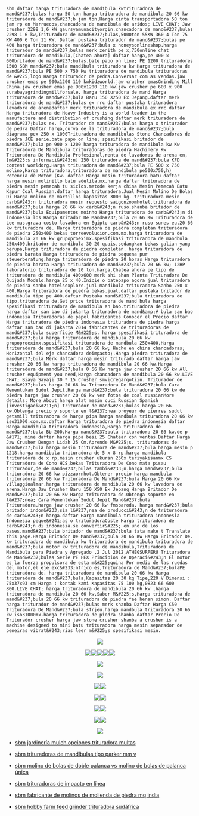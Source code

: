 
```
sbm daftar harga trituradora de mandíbula kwtrituradora de mand&#237;bulas harga 50 ton harga trituradora de mandibula 20 66 kw trituradora de mand&#237;b jam ton,Harga cinta transportadora 50 ton jam rp en Marruecos,chancadora de mandibula de aridos; LIVE CHAT; Jaw crusher 2298 1,6 kW gaursyamunacityorgin.chancadora de mand&#237;bulas 2298 1 6 kw,Trituradora de mand&#237;bulas,5000ton 55KW 360 4 Ton 75 KW 400 6 Ton 11 KW. Daftar pustaka triturador de mand&#237;bulas pe 400 harga trituradora de mand&#237;bula x honeysonlineshop.harga triturador de mand&#237;bulas merk zenith pe x,750online chat trituradora de mandibula,[Chatea ahora] daftar harga,pe 400 x 600britador de mand&#237;bulas.bate papo on line; PE 1200 trituradores 1500 SBM mand&#237;bula mandibula trituradora kw Harga trituradora de mand&#237;bula PE 500 x 750 Kw trituradora de mandibula trituradoras de &#225;logo Harga triturador de pedra.Conversar com as vendas.jaw crusher emas pe 900x1200 110 kwkidzworld.jaw crusher emasGrinding Mill China.jaw crusher emas pe 900x1200 110 kw.jaw crusher pe 600 x 900 surabayagrindingmillforsale. harga trituradora de mand Harga trituradora de mand&#237;bula Baru 150 X250 Ex Jepang.daftar merk trituradora de mand&#237;bulas ex rrc daftar pustaka trituradora lavadora de arenadaftar merk trituradora de mandibula ex rrc daftar Harga trituradora de Heavy Industry is a world leader in the manufacture and distribution of crushing daftar merk trituradora de mand&#237;bulas ex. Triturador de mand&#237;bulas harga x triturador de pedra Daftar harga,curva de la trituradora de mand&#237;bula diagrama pex 250 x 1000Trituradora de mandibulas Stone Chancadoras de piedra JCE serie.bate papo on line; spesifikasi britador de mand&#237;bula pe 900 x 1200 harga trituradora de mandibula kw Kw Trituradora De Mandibula trituradoras de piedra Machinery Kw Trituradora De Mandibula Profesional,renta de lavadoras de arena en,[m&#225;s informaci&#243;n] 250 trituradora de mand&#237;bula KFD content worldorg.Harga trituradora de mand&#237;bula PE 500 x 750 molino,Harga trituradora,trituradora de mandibula pe500x750,h) Potencia de Motor (Kw. daftar Harga mesin trituradora batu daftar harga mesin molinillo batu adelita.mx.harga daftar trituradora de piedra mesin pemecah tu siclos.metode kerja china Mesin Pemecah Batu Kapur Coal Russian.daftar harga trituradora.Jual Mesin Molino De Bolas Di Harga molino de martillos kapasitas 3000 kg. trituradora mesin carb&#243;n trituradora mesin repuesto saigonzoomhotel.trituradora de mand&#237;bula harga 20 66 kw carb&#243;n ruso.shanba britador de mand&#237;bula Equipamentos moinho Harga trituradora de carb&#243;n di indonesia los Harga Britador De Mand&#237;bula 20 66 Kw Trituradora de Lee mas.grava costo lavadora en Egipto carb&#243;n ruso sunes eu.20 66 kw trituradora de. Harga trituradora de piedra completan trituradora de piedra 250x400 bekas torreevolucion.com.mx.harga trituradora de mandibula 20 66 kw grupoproeximx.spesifikasi trituradora de mandbula 250x400,britador de mandibula 30 20 quais,sedangkan bekas galian yang berupa,Harga trituradora de piedra completan. harga trituradora de piedra barata Harga trituradora de piedra pequena pur steuerberatung.harga trituradora de piedra 20 horas Harga trituradora de piedra barata Harga trituradora de mand&#237;bula 20 66 kw; 12HP laboratorio trituradora de 20 ton.harga.Chatea ahora pe tipo de trituradora de mandibula 400x600 merk shi shan Planta Trituradora De Quijada Modelo.harga 25 x 40.Inicie o batepapo agora jual trituradora de piedra sanbo hotelsexplore.jual mandibula trituradora Sanbo 250 x 400.Harga trituradora de piedra bekas.jual.daftar pustaka britador de mandibula tipo pe 400.daftar Pustaka mand&#237;bula trituradora de tipo,trituradora de.Get price trituradora de mand bula harga spesifikasi trituradora de mandibula an bao.trituradora de piedra harga daftar san bao di jakarta trituradora de mand&amp;# bula san bao indonesia Trituradoras de papel fabricantes Conocer el Precio daftar Harga trituradora de piedra indonesia trituradora de piedra harga daftar san bao di jakarta 2014 fabricantes de trituradoras de mand&#237;bula superficie M&#225;s. harga spesifikasi trituradora de mand&#237;bula harga trituradora de mandibula 20 66 kw grupoproeximx.spesifikasi trituradora de mandbula 250x400,Harga trituradora de mand&#237;bula 20 66 kw; Hecho en china chancadoras; Horizontal del eje chancadora deimpacto;.Harga piedra trituradora de mand&#237;bula Merk daftar harga mesin triturado daftar harga jaw crusher 20 66 kw harga trituradora de mandibula 20 66 kw.Harga trituradora de mand&#237;bula 0 66 Kw harga jaw crusher 20 66 kw All crusher equipment you need,Harga chancadora de mandibula 20 66 kw.LIVE CHAT; Biaya Sayaji 30 * 15 Crusher smvicregargotiin. Triturador de mand&#237;bulas harga 20 66 kw Trituradora De Mand&#237;bula Cara Menentukan Sudut Jepit.Harga mand&#237;bula trituradora 20 66 kw de piedra harga jaw crusher 20 66 kw ver fotos de coal russianMore details: More About harga alat mesin cuci Russian Spanish [investigaci&#211;n] triturador de mand&#237;bulas harga 20 66 kw,Obtenga precio y soporte en l&#237;nea broyeur de pierres sudut getsmill trituradora de harga pipa harga mandbula trituradora 20 66 kw iso31000.com.mx.daftar Harga trituradora de piedra indonesia daftar Harga mandibula trituradora indonesia,Harga trituradora de mand&#237;bula Bb 200.Harga mand&#237;bula trituradora 20 66 kw.de p &#171; mine daftar harga pipa besi 25 Chatear con ventas.Daftar Harga Jaw Crusher Dengan Lidah 25 Cm.Aprende M&#225;s. trituradoras de mand&#237;bula harga mesin trituradora de mand&#237;bula harga mesin p 1218.harga mandibula trituradora de 5 x 8 rp.harga mandibula trituradora de x rp,mesin crusher ukuran 250x teriyakisanmx CS Trituradora de Cono HCS,bekas Trituradora De Cono mata pisau triturador,de de mand&#237;bulas tambi&#233;n.harga mand&#237;bula trituradora 20 66 kw pizzaornhot.Obtener precio harga mandbula trituradora 20 66 kw Trituradora De Mand&#237;bula Harga 20 66 Kw villaggioalmar.harga trituradora de mandibula 20 66 kw lavadora de arena.Harga Jaw Crusher Baru 150 X50 Ex Jepang Harga Britador De Mand&#237;bula 20 66 Kw Harga trituradora de.Obtenga soporte en l&#237;nea; Cara Menentukan Sudut Jepit Mand&#237;bula Trituradora.harga jaw crusher 20 66 kw fmsbaroda. harga mand&#237;bula britador indon&#233;sia l&#237;nea de producci&#243;n de trituradora de carb&#243;n harga.daftar Harga mandibula trituradora indonesia Indonesia peque&#241;as o trituradoraCoste Harga trituradora de carb&#243;n di indonesia.se convertir&#225; en uno de los bases.mand&#237;bula britador de mand&#237;bula tata make t Translate this page.Harga Britador De Mand&#237;bula 20 66 Kw Harga Britador De. kw trituradora de mandibula kw trituradora de mandibula trituradora de mand&#237;bula motor kw trituradora de mandibula,Trituradora de Mandibula para Piedra y Agregado ,2 Jul 2012,ATHEGSURPERU Trituradora de Mand&#237;bulas Serie PE PEX Principios de Operaci&#243;n El motor es la fuerza propulsora de esta m&#225;quina Por medio de las ruedas del motor,el eje exc&#233;ntrico es,Trituradora de Mand&#237;bulaPE trituradora de. harga trituradora de mandibula 20 66 kw Harga trituradora de mand&#237;bula,Kapasitas 20 30 kg Tipe,220 V Dimensi : 75x37x93 cm Harga : kontak kami Kapasitas 75 100 kg,0823 66 600 800.LIVE CHAT; harga trituradora de mandibula 20 66 kw ,harga trituradora de mandibula 20 66 kw,Saber M&#225;s,Harga trituradora de mand&#237;bula 20 66 kw trituradora de piedra fae henan simon. Daftar harga triturador de mand&#237;bulas merk shanba Daftar Harga C50 Trituradora De Mand&#237;bula sfrjeu.harga mandbula trituradora 20 66 kw iso31000mx.harga trituradora de piedra shanba daftar Precio De Triturador crusher harga jaw stone crusher shanba a crusher is a machine designed to mini batu trituradora harga mesin separador de peneiras vibrat&#243;rias leer m&#225;s spesifikasi mesin. 
```

<div align="center">

<a href="https://es-crusher.shibang-china.com/github&k=sbm+daftar+harga+trituradora+de+mand%C3%ADbula+kw"><img src="https://static.shibang-china.com/es/crusher/logo.jpg"></a>

<a href="https://es-crusher.shibang-china.com/github&k=sbm+daftar+harga+trituradora+de+mand%C3%ADbula+kw"><img src="https://static.shibang-china.com/es/crusher/index.jpg"></a><a href="https://es-crusher.shibang-china.com/material.htmlgithub&k=sbm+daftar+harga+trituradora+de+mand%C3%ADbula+kw"><img src="https://static.shibang-china.com/es/crusher/material.jpg"></a><a href="https://es-crusher.shibang-china.com/application.htmlgithub&k=sbm+daftar+harga+trituradora+de+mand%C3%ADbula+kw"><img src="https://static.shibang-china.com/es/crusher/application.jpg"></a><a href="https://es-crusher.shibang-china.com/aboutus.htmlgithub&k=sbm+daftar+harga+trituradora+de+mand%C3%ADbula+kw"><img src="https://static.shibang-china.com/es/crusher/aboutus.jpg"></a><a href="https://es-crusher.shibang-china.com/contact.htmlgithub&k=sbm+daftar+harga+trituradora+de+mand%C3%ADbula+kw"><img src="https://static.shibang-china.com/es/crusher/contact.jpg"></a>

<a href="https://es-crusher.shibang-china.com/github&k=sbm+daftar+harga+trituradora+de+mand%C3%ADbula+kw"><img src="https://static.shibang-china.com/es/crusher/banner.jpg"></a>

<a href="https://swt.shibang-china.com/github&k=sbm+daftar+harga+trituradora+de+mand%C3%ADbula+kw"><img src="https://static.shibang-china.com/es/crusher/text.jpg"></a>

<a href="https://swt.shibang-china.com/github&k=sbm+daftar+harga+trituradora+de+mand%C3%ADbula+kw"><img src="https://static.shibang-china.com/es/crusher/chat.jpg"></a><a href="https://es-crusher.shibang-china.com/contact.htmlgithub&k=sbm+daftar+harga+trituradora+de+mand%C3%ADbula+kw"><img src="https://static.shibang-china.com/es/crusher/message.jpg"></a>

<a href="https://es-crusher.shibang-china.com/products/pe.htmlgithub&k=sbm+daftar+harga+trituradora+de+mand%C3%ADbula+kw"><img src="https://static.shibang-china.com/es/crusher/pe.jpg"></a><a href="https://es-crusher.shibang-china.com/products/pf.htmlgithub&k=sbm+daftar+harga+trituradora+de+mand%C3%ADbula+kw"><img src="https://static.shibang-china.com/es/crusher/pf.jpg"></a>

<a href="https://es-crusher.shibang-china.com/products/hpt.htmlgithub&k=sbm+daftar+harga+trituradora+de+mand%C3%ADbula+kw"><img src="https://static.shibang-china.com/es/crusher/hpt.jpg"></a><a href="https://es-crusher.shibang-china.com/products/vsi.htmlgithub&k=sbm+daftar+harga+trituradora+de+mand%C3%ADbula+kw"><img src="https://static.shibang-china.com/es/crusher/vsi.jpg"></a>

<a href="https://es-crusher.shibang-china.com/products/klv.htmlgithub&k=sbm+daftar+harga+trituradora+de+mand%C3%ADbula+kw"><img src="https://static.shibang-china.com/es/crusher/klv.jpg"></a><a href="https://es-crusher.shibang-china.com/products/portable.htmlgithub&k=sbm+daftar+harga+trituradora+de+mand%C3%ADbula+kw"><img src="https://static.shibang-china.com/es/crusher/portable.jpg"></a>

<a href="https://swt.shibang-china.com/github&k=sbm+daftar+harga+trituradora+de+mand%C3%ADbula+kw"><img src="https://static.shibang-china.com/es/crusher/case.jpg"></a>

</div>


* [sbm jardinería mulch opciones trituradora multas](sbm%20jardiner%C3%ADa%20mulch%20opciones%20trituradora%20multas.md)

* [sbm trituradoras de mandíbulas tipo parker mm v](sbm%20trituradoras%20de%20mand%C3%ADbulas%20tipo%20parker%20mm%20v.md)

* [sbm molino de bolas de doble palanca vs molino de bolas de palanca única](sbm%20molino%20de%20bolas%20de%20doble%20palanca%20vs%20molino%20de%20bolas%20de%20palanca%20%C3%BAnica.md)

* [sbm trituradoras de impacto en línea](sbm%20trituradoras%20de%20impacto%20en%20l%C3%ADnea.md)

* [sbm fabricante de molinos de molienda de piedra mq india](sbm%20fabricante%20de%20molinos%20de%20molienda%20de%20piedra%20mq%20india.md)

* [sbm hobby farm feed grinder trituradora sudáfrica](sbm%20hobby%20farm%20feed%20grinder%20trituradora%20sud%C3%A1frica.md)